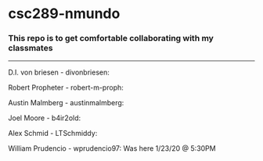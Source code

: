 # csc289-nmundo

### This repo is to get comfortable collaborating with my classmates

---------------------------------------------------------------------

D.I. von briesen - divonbriesen:

Robert Propheter - robert-m-proph: 

Austin Malmberg - austinmalmberg: 

Joel Moore - b4ir2old: 

Alex Schmid - LTSchmiddy:

William Prudencio - wprudencio97: Was here 1/23/20 @ 5:30PM
